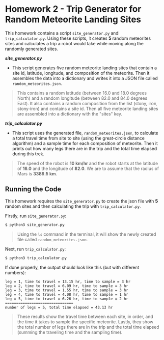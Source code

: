 # Homework 2 - Trip Generator for Random Meteorite Landing Sites
This homework contains a script ``site_generator.py`` and ``trip_calculator.py``. Using these scripts, it creates **5** random meteorites sites and calculates a trip a robot would take while moving along the randomly generated sites.

***site_generator.py***
- This script generates five random meteorite landing sites that contain a site id, latitude, longitude, and composition of the meteorite. Then it assembles the data into a dictionary and writes it into a JSON file called ``random_meteorites.json``.
> This contains a random latitude (between 16.0 and 18.0 degrees North) and a random longitude (between 82.0 and 84.0 degrees East). It also contains a random composition from the list (stony, iron, stony-iron) and contains a site id. Then all five meteorite landing sites are assembled into a dictionary with the "sites" key.

***trip_calculator.py***
- This script uses the generated file, ``random_meteorites.json``, to calculate a total travel time from site to site (using the great-circle distance algorithm) and a sample time for each composition of meteorite. Then it prints out how many legs there are in the trip and the total time elapsed during this trek.
> The speed of the robot is **10 km/hr** and the robot starts at the latitude of **16.0** and the longitude of **82.0**. We are to assume that the radius of Mars is **3389.5 km**.

## Running the Code
This homework requires the ``site_generator.py`` to create the json file with **5** random sites and then calculating the trip with ``trip_calculator.py``.

Firstly, run ``site_generator.py``:
```bash
$ python3 site_generator.py
```
> Using the ``ls`` command in the terminal, it will show the newly created file called ``random_meteorites.json``.

Next, run ``trip_calculator.py``:
```bash
$ python3 trip_calculator.py
```

If done properly, the output should look like this (but with different numbers):
```
leg = 1, time to travel = 13.15 hr, time to sample = 3 hr
leg = 2, time to travel = 6.09 hr, time to sample = 3 hr
leg = 3, time to travel = 1.55 hr, time to sample = 3 hr
leg = 4, time to travel = 4.08 hr, time to sample = 1 hr
leg = 5, time to travel = 6.26 hr, time to sample = 2 hr
===============================
number of legs = 5, total time elapsed = 43.13 hr
```
> These results show the travel time between each site, in order, and the time it takes to sample the specific meteorite. Lastly, they show the total number of legs there are in the trip and the total time elapsed (summing the traveling time and the sampling time).
